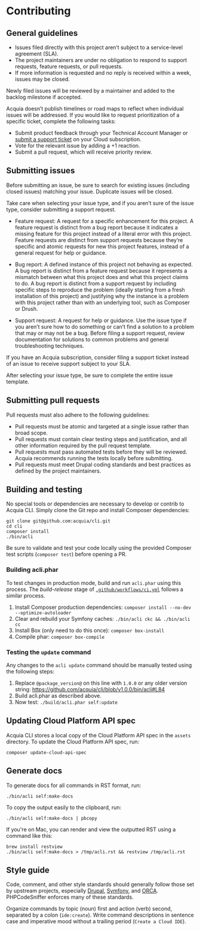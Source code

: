 # Contributing

## General guidelines

- Issues filed directly with this project aren’t subject to a service-level agreement (SLA).
- The project maintainers are under no obligation to respond to support requests, feature requests, or pull requests.
- If more information is requested and no reply is received within a week, issues may be closed.

Newly filed issues will be reviewed by a maintainer and added to the backlog milestone if accepted.

Acquia doesn’t publish timelines or road maps to reflect when individual issues will be addressed. If you would like to request prioritization of a specific ticket, complete the following tasks:

- Submit product feedback through your Technical Account Manager or [submit a support ticket](https://docs.acquia.com/support/#contact-acquia-support) on your Cloud subscription.
- Vote for the relevant issue by adding a +1 reaction.
- Submit a pull request, which will receive priority review.

## Submitting issues

Before submitting an issue, be sure to search for existing issues (including closed issues) matching your issue. Duplicate issues will be closed.

Take care when selecting your issue type, and if you aren’t sure of the issue type, consider submitting a support request.

- Feature request: A request for a specific enhancement for this project. A feature request is distinct from a bug report because it indicates a missing feature for this project instead of a literal error with this project. Feature requests are distinct from support requests because they’re specific and atomic requests for new this project features, instead of a general request for help or guidance.

- Bug report: A defined instance of this project not behaving as expected. A bug report is distinct from a feature request because it represents a mismatch between what this project does and what this project claims to do. A bug report is distinct from a support request by including specific steps to reproduce the problem (ideally starting from a fresh installation of this project) and justifying why the instance is a problem with this project rather than with an underlying tool, such as Composer or Drush.

- Support request: A request for help or guidance. Use the issue type if you aren’t sure how to do something or can’t find a solution to a problem that may or may not be a bug. Before filing a support request, review documentation for solutions to common problems and general troubleshooting techniques.

If you have an Acquia subscription, consider filing a support ticket instead of an issue to receive support subject to your SLA.

After selecting your issue type, be sure to complete the entire issue template.

## Submitting pull requests

Pull requests must also adhere to the following guidelines:

- Pull requests must be atomic and targeted at a single issue rather than broad scope.
- Pull requests must contain clear testing steps and justification, and all other information required by the pull request template.
- Pull requests must pass automated tests before they will be reviewed. Acquia recommends running the tests locally before submitting.
- Pull requests must meet Drupal coding standards and best practices as defined by the project maintainers.

## Building and testing

No special tools or dependencies are necessary to develop or contrib to Acquia CLI. Simply clone the Git repo and install Composer dependencies:
```
git clone git@github.com:acquia/cli.git
cd cli
composer install
./bin/acli
```

Be sure to validate and test your code locally using the provided Composer test scripts (`composer test`) before opening a PR.

### Building acli.phar

To test changes in production mode, build and run `acli.phar` using this process. The _build-release_ stage of [`.github/workflows/ci.yml`](.github/workflows/ci.yml) follows a similar process.

1. Install Composer production dependencies: `composer install --no-dev --optimize-autoloader`
1. Clear and rebuild your Symfony caches: `./bin/acli ckc && ./bin/acli cc`
1. Install Box (only need to do this once): `composer box-install`
1. Compile phar: `composer box-compile`

### Testing the `update` command

Any changes to the `acli update` command should be manually tested using the following steps:

1. Replace `@package_version@` on this line with `1.0.0` or any older version string: https://github.com/acquia/cli/blob/v1.0.0/bin/acli#L84
1. Build acli.phar as described above.
1. Now test: `./build/acli.phar self:update`

## Updating Cloud Platform API spec

Acquia CLI stores a local copy of the Cloud Platform API spec in the `assets` directory. To update the Cloud Platform API spec, run:

```
composer update-cloud-api-spec
```

## Generate docs

To generate docs for all commands in RST format, run:
```
./bin/acli self:make-docs
```

To copy the output easily to the clipboard, run:
```
./bin/acli self:make-docs | pbcopy
```

If you're on Mac, you can render and view the outputted RST using a command like this:
```
brew install restview
./bin/acli self:make-docs > /tmp/acli.rst && restview /tmp/acli.rst
```

## Style guide

Code, comment, and other style standards should generally follow those set by upstream projects, especially [Drupal](https://www.drupal.org/docs/develop/standards), [Symfony](https://symfony.com/doc/current/contributing/code/standards.html), and [ORCA](https://github.com/acquia/coding-standards-php). PHPCodeSniffer enforces many of these standards.

Organize commands by topic (noun) first and action (verb) second, separated by a colon (`ide:create`). Write command descriptions in sentence case and imperative mood without a trailing period (`Create a Cloud IDE`). 
